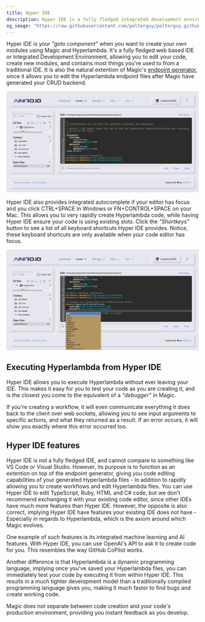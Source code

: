 ```yaml
---
title: Hyper IDE
description: Hyper IDE is a fully fledged integrated development environment, giving you most important features from other IDEs. Hyper IDE works perfectly on your phone, tablet, computer, or any other device you might have access to with a browser.
og_image: "https://raw.githubusercontent.com/polterguy/polterguy.github.io/master/images/og-hyper-ide-2.jpg"
---
```


Hyper IDE is your _"goto component"_ when you want to create your own modules using Magic and Hyperlambda.
It's a fully fledged web based IDE or Integrated Development Environment, allowing you to edit your code,
create new modules, and contains most things you're used to from a traditional IDE. It is also the natural
extention of Magic's [endpoint generator](/dashboard/endpoint-generator/), since it
allows you to edit the Hyperlambda endpoint files after Magic have generated your CRUD backend.

![Editing a file in Hyper IDE](https://raw.githubusercontent.com/polterguy/polterguy.github.io/master/images/og-hyper-ide-2.jpg)

Hyper IDE also provides integrated autocomplete if your editor has focus and you click CTRL+SPACE
in Windows or FN+CONTROL+SPACE on your Mac. This allows you to very rapidly create Hyperlambda code,
while having Hyper IDE ensure your code is using existing slots. Click the _"Shortkeys"_ button to see
a list of all keyboard shortcuts Hyper IDE provides. Notice, these keyboard shortcuts are only available
when your code editor has focus.

![Hyper IDE autocomplete](https://raw.githubusercontent.com/polterguy/polterguy.github.io/master/images/hyper-ide-actions.jpg)

## Executing Hyperlambda from Hyper IDE

Hyper IDE allows you to execute Hyperlambda without ever leaving your IDE. This makes it easy for
you to test your code as you are creating it, and is the closest you come to the equivalent of a _"debugger"_ in Magic.

If you're creating a workflow, it will even communicate everything it does back to the client over web sockets,
allowing you to see input arguments to specific actions, and what they returned as a result. If an error occurs,
it will show you exactly where this error occurred too.

## Hyper IDE features

Hyper IDE is not a fully fledged IDE, and cannot compare to something like VS Code or Visual Studio. However,
its purpose is to function as an extention on top of the endpoint generator, giving you code editing capabilities
of your generated Hyperlambda files - In addition to rapidly allowing you to create workflows and edit Hyperlambda
files. You can use Hyper IDE to edit TypeScript, Ruby, HTML and C# code, but we don't recommend exchanging it
with your existing code editor, since other IDEs have much more features than Hyper IDE. However, the opposite
is also correct, implying Hyper IDE have features your existing IDE does not have - Especially in regards to
Hyperlambda, which is the axiom around which Magic evolves.

One example of such features is its integrated machine learning and AI features. With Hyper IDE, you can use
OpenAI's API to ask it to create code for you. This resembles the way GitHub CoPilot works.

Another difference is that Hyperlambda is a dynamic programming language, implying once you've saved
your Hyperlambda files, you can immediately test your code by executing it from within Hyper IDE.
This results in a much tighter development model than a traditionally compiled programming language
gives you, making it much faster to find bugs and create working code.

Magic does not separate between code creation and your code's production environment, providing
you instant feedback as you develop.
